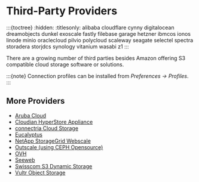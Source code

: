 Third-Party Providers
===

:::{toctree}
:hidden:
:titlesonly:
alibaba
cloudflare
cynny
digitalocean
dreamobjects
dunkel
exoscale
fastly
filebase
garage
hetzner
ibmcos
ionos
linode
minio
oraclecloud
pilvio
polycloud
scaleway
seagate
selectel
spectra
storadera
storjdcs
synology
vitanium
wasabi
z1
:::

There are a growing number of third parties besides Amazon offering S3 compatible cloud storage software or solutions.

:::{note}
Connection profiles can be installed from *Preferences → Profiles*.
:::

## More Providers

- [Aruba Cloud](https://www.cloud.it/)
- [Cloudian HyperStore Appliance](https://cloudian.com/products/hyperstore/)
- [connectria Cloud Storage](https://www.mh.connectria.com/rp/order/cloud_storage_index)
- [Eucalyptus](https://www.eucalyptus.cloud/)
- [NetApp StorageGrid Webscale](https://docs.netapp.com/sgws-114/index.jsp)
- [Outscale (using CEPH Opensource)](https://www.outscale.com/)
- [OVH](../openstack/ovh.md)
- [Seeweb](https://www.seeweb.it/)
- [Swisscom S3 Dynamic Storage](https://www.swisscom.ch/en/business/enterprise/offer/cloud-data-center/dynamic-computing-services.html)
- [Vultr Object Storage](https://www.vultr.com/docs/vultr-object-storage#Cyberduck_GUI_tool)